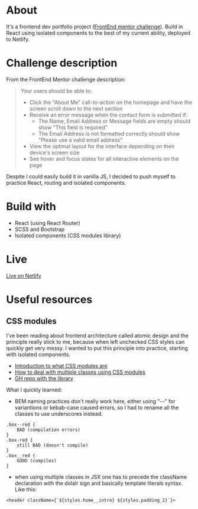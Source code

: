 # About

It's a frontend dev portfolio project ([FrontEnd mentor challenge](https://www.frontendmentor.io/challenges/minimalist-portfolio-website-LMy-ZRyiE)). Build in React using isolated components to the best of my current ability, deployed to Netlify.

# Challenge description

From the FrontEnd Mentor challenge description:
>Your users should be able to:
>
>* Click the "About Me" call-to-action on the homepage and have the screen scroll down to the next section
>* Receive an error message when the contact form is submitted if:
>    * The Name, Email Address or Message fields are empty should show "This field is required"
>    * The Email Address is not formatted correctly should show "Please use a valid email address"
>* View the optimal layout for the interface depending on their device's screen size
>* See hover and focus states for all interactive elements on the page

Despite I could easily build it in vanilla JS, I decided to push myself to practice React, routing and isolated components.

# Build with

* React (using React Router)
* SCSS and Bootstrap
* Isolated components (CSS modules library)

# Live

[Live on Netlify](https://roaring-dango-d529da.netlify.app/)

# Useful resources

## CSS modules

I've been reading about frontend architecture called atomic design and the principle really stick to me, because when left unchecked CSS styles can quickly get very messy. I wanted to put this principle into practice, starting with isolated components.
* [Introduction to what CSS modules are](https://dev.to/eransakal/how-to-isolate-component-styles-in-react-using-css-modules-mkm)
* [How to deal with multiple classes using CSS modules](https://www.codeconcisely.com/posts/react-css-modules-multiple-classes/)
* [GH repo with the library](https://github.com/css-modules/css-modules)

What I quickly learned:
* BEM naming practices don't really work here, either using "--" for variantions or kebab-case caused errors, so I had to rename all the classes to use underscores instead.

```
.box--red {
    BAD (compilation errors)
}
.box-red {
    still BAD (doesn't compile)
}
.box__red {
    GOOD (compiles)
}
```
* when using multiple classes in JSX one has to precede the className declaration with the dolalr sign and basically template literals syntax. Like this:
```
<header className={`${styles.home__intro} ${styles.padding_2}`}>
```